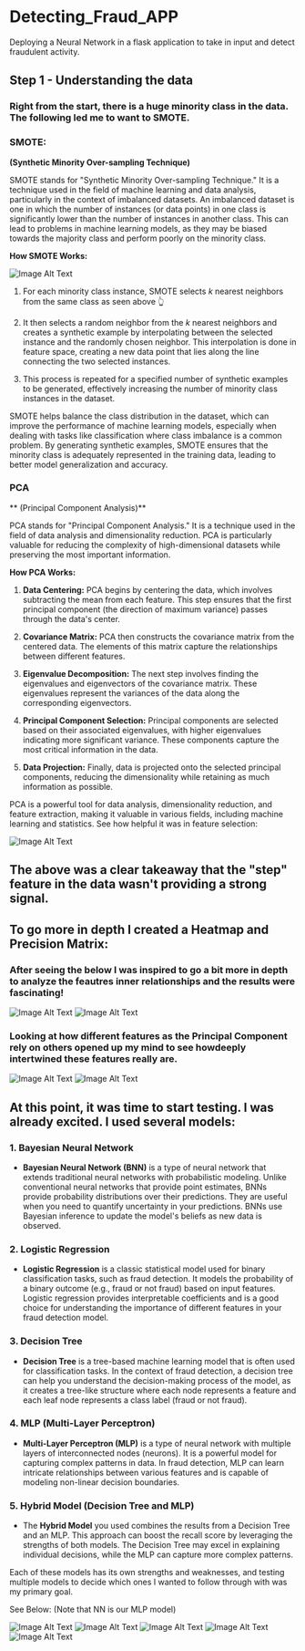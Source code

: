 # Detecting_Fraud_APP
Deploying a Neural Network in a flask application to take in input and detect fraudulent activity. 

## Step 1 - Understanding the data
### Right from the start, there is a huge minority class in the data. The following led me to want to SMOTE.

### SMOTE:
**(Synthetic Minority Over-sampling Technique)**

SMOTE stands for "Synthetic Minority Over-sampling Technique." It is a technique used in the field of machine learning and data analysis, particularly in the context of imbalanced datasets. An imbalanced dataset is one in which the number of instances (or data points) in one class is significantly lower than the number of instances in another class. This can lead to problems in machine learning models, as they may be biased towards the majority class and perform poorly on the minority class.

**How SMOTE Works:**

![Image Alt Text](/photos_for_readme/smote.png)
1. For each minority class instance, SMOTE selects *k* nearest neighbors from the same class as seen above 👆 

2. It then selects a random neighbor from the *k* nearest neighbors and creates a synthetic example by interpolating between the selected instance and the randomly chosen neighbor. This interpolation is done in feature space, creating a new data point that lies along the line connecting the two selected instances.

3. This process is repeated for a specified number of synthetic examples to be generated, effectively increasing the number of minority class instances in the dataset.

SMOTE helps balance the class distribution in the dataset, which can improve the performance of machine learning models, especially when dealing with tasks like classification where class imbalance is a common problem. By generating synthetic examples, SMOTE ensures that the minority class is adequately represented in the training data, leading to better model generalization and accuracy.

### PCA 
** (Principal Component Analysis)**

PCA stands for "Principal Component Analysis." It is a technique used in the field of data analysis and dimensionality reduction. PCA is particularly valuable for reducing the complexity of high-dimensional datasets while preserving the most important information.

**How PCA Works:**

1. **Data Centering:** PCA begins by centering the data, which involves subtracting the mean from each feature. This step ensures that the first principal component (the direction of maximum variance) passes through the data's center.

2. **Covariance Matrix:** PCA then constructs the covariance matrix from the centered data. The elements of this matrix capture the relationships between different features.

3. **Eigenvalue Decomposition:** The next step involves finding the eigenvalues and eigenvectors of the covariance matrix. These eigenvalues represent the variances of the data along the corresponding eigenvectors.

4. **Principal Component Selection:** Principal components are selected based on their associated eigenvalues, with higher eigenvalues indicating more significant variance. These components capture the most critical information in the data.

5. **Data Projection:** Finally, data is projected onto the selected principal components, reducing the dimensionality while retaining as much information as possible.

PCA is a powerful tool for data analysis, dimensionality reduction, and feature extraction, making it valuable in various fields, including machine learning and statistics. See how helpful it was in feature selection:

![Image Alt Text](/photos_for_readme/PCA_Visualization_1.png)

## The above was a clear takeaway that the "step" feature in the data wasn't providing a strong signal. 

## To go more in depth I created a Heatmap and Precision Matrix:
### After seeing the below I was inspired to go a bit more in depth to analyze the feautres inner relationships and the results were fascinating! 
![Image Alt Text](/photos_for_readme/PCA_Visualization_1_Heatmap.png) ![Image Alt Text](/photos_for_readme/Precision_Matrix.png)

### Looking at how different features as the Principal Component rely on others opened up my mind to see howdeeply intertwined these features really are. 
![Image Alt Text](/photos_for_readme/Princiapl_component.png) ![Image Alt Text](/photos_for_readme/Principal_Component_2.png) 

## At this point, it was time to start testing. I was already excited. I used several models:

### 1. Bayesian Neural Network
- **Bayesian Neural Network (BNN)** is a type of neural network that extends traditional neural networks with probabilistic modeling. Unlike conventional neural networks that provide point estimates, BNNs provide probability distributions over their predictions. They are useful when you need to quantify uncertainty in your predictions. BNNs use Bayesian inference to update the model's beliefs as new data is observed.

### 2. Logistic Regression
- **Logistic Regression** is a classic statistical model used for binary classification tasks, such as fraud detection. It models the probability of a binary outcome (e.g., fraud or not fraud) based on input features. Logistic regression provides interpretable coefficients and is a good choice for understanding the importance of different features in your fraud detection model.

### 3. Decision Tree
- **Decision Tree** is a tree-based machine learning model that is often used for classification tasks. In the context of fraud detection, a decision tree can help you understand the decision-making process of the model, as it creates a tree-like structure where each node represents a feature and each leaf node represents a class label (fraud or not fraud).

### 4. MLP (Multi-Layer Perceptron)
- **Multi-Layer Perceptron (MLP)** is a type of neural network with multiple layers of interconnected nodes (neurons). It is a powerful model for capturing complex patterns in data. In fraud detection, MLP can learn intricate relationships between various features and is capable of modeling non-linear decision boundaries.

### 5. Hybrid Model (Decision Tree and MLP)
- The **Hybrid Model** you used combines the results from a Decision Tree and an MLP. This approach can boost the recall score by leveraging the strengths of both models. The Decision Tree may excel in explaining individual decisions, while the MLP can capture more complex patterns.

Each of these models has its own strengths and weaknesses, and testing multiple models to decide which ones I wanted to follow through with was my primary goal. 

See Below:
(Note that NN is our MLP model)

![Image Alt Text](/photos_for_readme/Bayesian_MAtrix.png) ![Image Alt Text](/photos_for_readme/Decision_Tree_Matrix.png) ![Image Alt Text](/photos_for_readme/Logistic_Regression_Matrix.png) 
![Image Alt Text](/photos_for_readme/MLP_Matrtix.png) ![Image Alt Text](/photos_for_readme/Hybrid_Matrix.png) 


